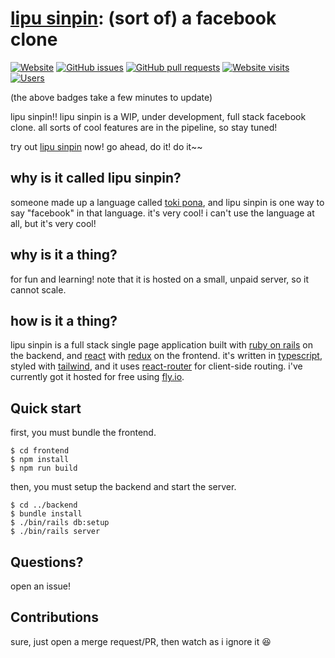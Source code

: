# [lipu sinpin](https://lipu-sinpin.fly.dev): (sort of) a facebook clone
[![Website](https://img.shields.io/website?url=https%3A%2F%2Flipu-sinpin.fly.dev%2F)](https://lipu-sinpin.fly.dev)
[![GitHub issues](https://img.shields.io/github/issues/KooShnoo/lipu-sinpin)](https://github.com/KooShnoo/lipu-sinpin/issues)
[![GitHub pull requests](https://img.shields.io/github/issues-pr/KooShnoo/lipu-sinpin)](https://github.com/KooShnoo/lipu-sinpin/pulls)
[![Website visits](https://img.shields.io/badge/dynamic/json?url=https%3A%2F%2Flipu-sinpin.fly.dev%2Fapi%2Fanalytics&query=%24.pageServes&label=total%20website%20visits)](https://lipu-sinpin.fly.dev)
[![Users](https://img.shields.io/badge/dynamic/json?url=https%3A%2F%2Flipu-sinpin.fly.dev%2Fapi%2Fanalytics&query=%24.users&label=users)](https://lipu-sinpin.fly.dev/users)

(the above badges take a few minutes to update)

lipu sinpin!! lipu sinpin is a WIP, under development, full stack facebook clone. all sorts of cool features are in the pipeline, so stay tuned!

try out [lipu sinpin](https://lipu-sinpin.fly.dev) now! go ahead, do it! do it~~

## why is it called lipu sinpin?
someone made up a language called [toki pona](https://en.wikipedia.org/wiki/Toki_Pona), and lipu sinpin is one way to say "facebook" in that language. it's very cool! i can't use the language at all, but it's very cool!

## why is it a thing?
for fun and learning! note that it is hosted on a small, unpaid server, so it cannot scale.

## how is it a thing?
lipu sinpin is a full stack single page application built with [ruby on rails](https://rubyonrails.org/) on the backend, and [react](https://react.dev/) with [redux](https://redux.js.org) on the frontend. it's written in [typescript](https://www.typescriptlang.org/), styled with [tailwind](https://tailwindcss.com/), and it uses [react-router](https://reactrouter.com/en/main) for client-side routing. i've currently got it hosted for free using [fly.io](https://fly.io/).

## Quick start
first, you must bundle the frontend.
```console
$ cd frontend
$ npm install
$ npm run build
```
then, you must setup the backend and start the server.
```console
$ cd ../backend
$ bundle install
$ ./bin/rails db:setup
$ ./bin/rails server
```

## Questions?
open an issue!

## Contributions
sure, just open a merge request/PR, then watch as i ignore it 😆